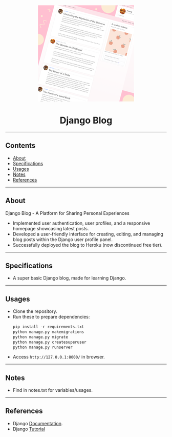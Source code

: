 <div align="center">

<img src="./assets/thumbnail.png" width="300">

# Django Blog

</div> 

---

## Contents
* [About](#about)
* [Specifications](#specifications)
* [Usages](#usages)
* [Notes](#notes)
* [References](#references)

---

<a name="about"></a>
## About
Django Blog - A Platform for Sharing Personal Experiences
- Implemented user authentication, user profiles, and a responsive homepage showcasing latest posts.
- Developed a user-friendly interface for creating, editing, and managing blog posts within the Django user profile panel.
- Successfully deployed the blog to Heroku (now discontinued free tier).

---

<a name="specifications"></a>
## Specifications
- A super basic Django blog, made for learning Django.

---

<a name="usages"></a>
## Usages
- Clone the repository.
- Run these to prepare dependencies:
    ```
    pip install -r requirements.txt
    python manage.py makemigrations
    python manage.py migrate
    python manage.py createsuperuser
    python manage.py runserver
    ```
- Access ```http://127.0.0.1:8000/``` in browser.

---

<a name="notes"></a>
## Notes
- Find in notes.txt for variables/usages.

---

<a name="references"></a>
## References
- Django [Documentation](https://docs.djangoproject.com/en/5.0/).
- Django [Tutorial](https://docs.djangoproject.com/en/5.0/)